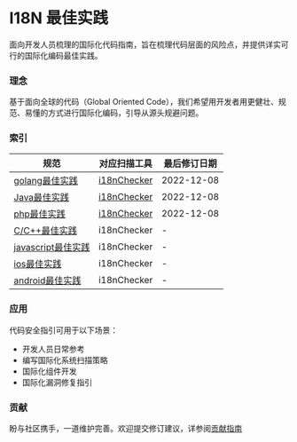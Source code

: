 
# I18N 最佳实践
面向开发人员梳理的国际化代码指南，旨在梳理代码层面的风险点，并提供详实可行的国际化编码最佳实践。

### 理念
基于面向全球的代码（Global Oriented Code），我们希望用开发者用更健壮、规范、易懂的方式进行国际化编码，引导从源头规避问题。

### 索引
| 规范               | 对应扫描工具 |最后修订日期 |
| ------------------ | ----------- |------------ |
| [golang最佳实践](./i18n_go.md)     | [i18nChecker](./i18n_checker/i18n_checker_python.py)  | 2022-12-08  |
| [Java最佳实践](./i18n_java.md)     | [i18nChecker](./i18n_checker/i18n_checker_python.py) | 2022-12-08  |
| [php最佳实践](./i18n_php.md)     |  [i18nChecker](./i18n_checker/i18n_checker_python.py) | 2022-12-08  |
| [C/C++最佳实践](./i18n_go.md)     | i18nChecker  | -  |
| [javascript最佳实践](./i18n_go.md)     | i18nChecker  | -  |
| [ios最佳实践](./i18n_go.md)     | i18nChecker  | - |
| [android最佳实践](./i18n_go.md)     | i18nChecker  | - |


### 应用
代码安全指引可用于以下场景：

- 开发人员日常参考
- 编写国际化系统扫描策略
- 国际化组件开发
- 国际化漏洞修复指引


### 贡献
盼与社区携手，一道维护完善。欢迎提交修订建议，详参阅[贡献指南](./CONTRIBUTING.md)



